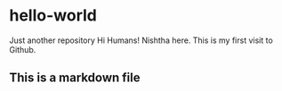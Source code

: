 # hello-world
Just another repository
Hi Humans!
Nishtha here. This is my first visit to Github.
## This is a markdown file
